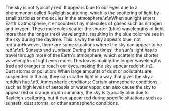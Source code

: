 The sky is not typically red. It appears blue to our eyes due to a phenomenon called Rayleigh scattering, which is the scattering of light by small particles or molecules in the atmosphere.\n\nWhen sunlight enters Earth's atmosphere, it encounters tiny molecules of gases such as nitrogen and oxygen. These molecules scatter the shorter (blue) wavelengths of light more than the longer (red) wavelengths, resulting in the blue color we see in the sky during the daytime. This is why the sky appears blue, not red.\n\nHowever, there are some situations where the sky can appear to be red:\n\n1. Sunsets and sunrises: During these times, the sun's light has to travel through more of the Earth's atmosphere, which scatters the shorter wavelengths of light even more. This leaves mainly the longer wavelengths (red and orange) to reach our eyes, making the sky appear reddish.\n2. Dust storms or pollution: When large amounts of dust or pollutants are suspended in the air, they can scatter light in a way that gives the sky a reddish hue.\n3. Atmospheric conditions: Certain atmospheric conditions, such as high levels of aerosols or water vapor, can also cause the sky to appear red or orange.\n\nIn summary, the sky is typically blue due to Rayleigh scattering, but it can appear red during specific situations such as sunsets, dust storms, or other atmospheric conditions.